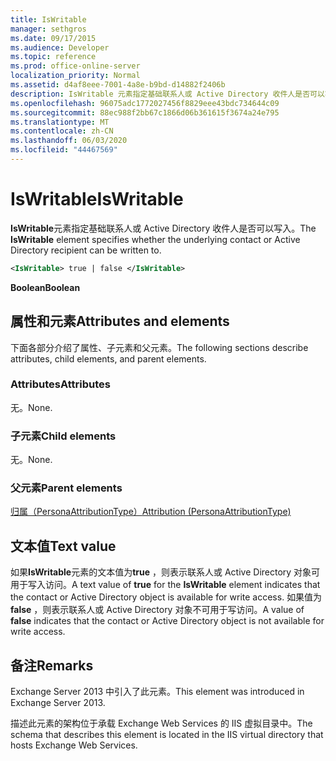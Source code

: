 ```yaml
---
title: IsWritable
manager: sethgros
ms.date: 09/17/2015
ms.audience: Developer
ms.topic: reference
ms.prod: office-online-server
localization_priority: Normal
ms.assetid: d4af8eee-7001-4a8e-b9bd-d14882f2406b
description: IsWritable 元素指定基础联系人或 Active Directory 收件人是否可以写入。
ms.openlocfilehash: 96075adc1772027456f8829eee43bdc734644c09
ms.sourcegitcommit: 88ec988f2bb67c1866d06b361615f3674a24e795
ms.translationtype: MT
ms.contentlocale: zh-CN
ms.lasthandoff: 06/03/2020
ms.locfileid: "44467569"
---
```

# <a name="iswritable"></a><span data-ttu-id="c7589-103">IsWritable</span><span class="sxs-lookup"><span data-stu-id="c7589-103">IsWritable</span></span>

<span data-ttu-id="c7589-104">**IsWritable**元素指定基础联系人或 Active Directory 收件人是否可以写入。</span><span class="sxs-lookup"><span data-stu-id="c7589-104">The **IsWritable** element specifies whether the underlying contact or Active Directory recipient can be written to.</span></span> 
  
```XML
<IsWritable> true | false </IsWritable>
```

 <span data-ttu-id="c7589-105">**Boolean**</span><span class="sxs-lookup"><span data-stu-id="c7589-105">**Boolean**</span></span>
## <a name="attributes-and-elements"></a><span data-ttu-id="c7589-106">属性和元素</span><span class="sxs-lookup"><span data-stu-id="c7589-106">Attributes and elements</span></span>

<span data-ttu-id="c7589-107">下面各部分介绍了属性、子元素和父元素。</span><span class="sxs-lookup"><span data-stu-id="c7589-107">The following sections describe attributes, child elements, and parent elements.</span></span>
  
### <a name="attributes"></a><span data-ttu-id="c7589-108">Attributes</span><span class="sxs-lookup"><span data-stu-id="c7589-108">Attributes</span></span>

<span data-ttu-id="c7589-109">无。</span><span class="sxs-lookup"><span data-stu-id="c7589-109">None.</span></span>
  
### <a name="child-elements"></a><span data-ttu-id="c7589-110">子元素</span><span class="sxs-lookup"><span data-stu-id="c7589-110">Child elements</span></span>

<span data-ttu-id="c7589-111">无。</span><span class="sxs-lookup"><span data-stu-id="c7589-111">None.</span></span>
  
### <a name="parent-elements"></a><span data-ttu-id="c7589-112">父元素</span><span class="sxs-lookup"><span data-stu-id="c7589-112">Parent elements</span></span>

[<span data-ttu-id="c7589-113">归属（PersonaAttributionType）</span><span class="sxs-lookup"><span data-stu-id="c7589-113">Attribution (PersonaAttributionType)</span></span>](attribution-personaattributiontype.md)
  
## <a name="text-value"></a><span data-ttu-id="c7589-114">文本值</span><span class="sxs-lookup"><span data-stu-id="c7589-114">Text value</span></span>

<span data-ttu-id="c7589-115">如果**IsWritable**元素的文本值为**true** ，则表示联系人或 Active Directory 对象可用于写入访问。</span><span class="sxs-lookup"><span data-stu-id="c7589-115">A text value of **true** for the **IsWritable** element indicates that the contact or Active Directory object is available for write access.</span></span> <span data-ttu-id="c7589-116">如果值为**false** ，则表示联系人或 Active Directory 对象不可用于写访问。</span><span class="sxs-lookup"><span data-stu-id="c7589-116">A value of **false** indicates that the contact or Active Directory object is not available for write access.</span></span> 
  
## <a name="remarks"></a><span data-ttu-id="c7589-117">备注</span><span class="sxs-lookup"><span data-stu-id="c7589-117">Remarks</span></span>

<span data-ttu-id="c7589-118">Exchange Server 2013 中引入了此元素。</span><span class="sxs-lookup"><span data-stu-id="c7589-118">This element was introduced in Exchange Server 2013.</span></span>
  
<span data-ttu-id="c7589-119">描述此元素的架构位于承载 Exchange Web Services 的 IIS 虚拟目录中。</span><span class="sxs-lookup"><span data-stu-id="c7589-119">The schema that describes this element is located in the IIS virtual directory that hosts Exchange Web Services.</span></span>
  

